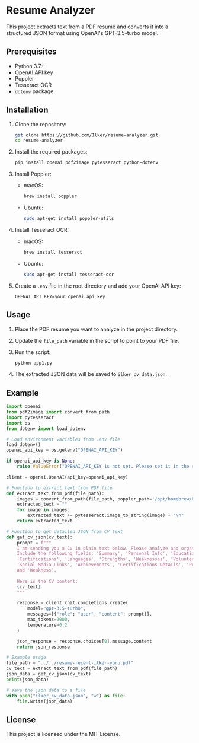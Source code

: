 # Resume Analyzer

This project extracts text from a PDF resume and converts it into a structured JSON format using OpenAI's GPT-3.5-turbo model.

## Prerequisites

- Python 3.7+
- OpenAI API key
- Poppler
- Tesseract OCR
- `dotenv` package

## Installation

1. Clone the repository:
    ```sh
    git clone https://github.com/1lker/resume-analyzer.git
    cd resume-analyzer
    ```

2. Install the required packages:
    ```sh
    pip install openai pdf2image pytesseract python-dotenv
    ```

3. Install Poppler:
    - macOS:
        ```sh
        brew install poppler
        ```
    - Ubuntu:
        ```sh
        sudo apt-get install poppler-utils
        ```

4. Install Tesseract OCR:
    - macOS:
        ```sh
        brew install tesseract
        ```
    - Ubuntu:
        ```sh
        sudo apt-get install tesseract-ocr
        ```

5. Create a `.env` file in the root directory and add your OpenAI API key:
    ```env
    OPENAI_API_KEY=your_openai_api_key
    ```

## Usage

1. Place the PDF resume you want to analyze in the project directory.

2. Update the `file_path` variable in the script to point to your PDF file.

3. Run the script:
    ```sh
    python app1.py
    ```

4. The extracted JSON data will be saved to `ilker_cv_data.json`.

## Example

```python
import openai
from pdf2image import convert_from_path
import pytesseract
import os
from dotenv import load_dotenv

# Load environment variables from .env file
load_dotenv()
openai_api_key = os.getenv("OPENAI_API_KEY")

if openai_api_key is None:
    raise ValueError("OPENAI_API_KEY is not set. Please set it in the environment or in a .env file.")

client = openai.OpenAI(api_key=openai_api_key)

# Function to extract text from PDF file
def extract_text_from_pdf(file_path):
    images = convert_from_path(file_path, poppler_path='/opt/homebrew/bin')  # Adjust poppler path if needed
    extracted_text = ""
    for image in images:
        extracted_text += pytesseract.image_to_string(image) + "\n"
    return extracted_text

# Function to get detailed JSON from CV text
def get_cv_json(cv_text):
    prompt = f"""
    I am sending you a CV in plain text below. Please analyze and organize the details into a structured JSON format.
    Include the following fields: 'Summary', 'Personal_Info', 'Education', 'Experience','Experience Duration', 'Skills', 'Projects', 
    'Certifications', 'Languages', 'Strengths', 'Weaknesses', 'Volunteer_Activities', 'Teaching_Assistances', 
    'Social_Media_Links', 'Achievements', 'Certifications_Details', 'Project_Impacts', 'Volunteer_Impacts', 
    and 'Weakness'. 
    
    Here is the CV content:
    {cv_text}
    """

    response = client.chat.completions.create(
        model="gpt-3.5-turbo",
        messages=[{"role": "user", "content": prompt}],
        max_tokens=2000,
        temperature=0.2
    )

    json_response = response.choices[0].message.content
    return json_response

# Example usage
file_path = "../../resume-recent-ilker-yoru.pdf"
cv_text = extract_text_from_pdf(file_path)
json_data = get_cv_json(cv_text)
print(json_data)

# save the json data to a file
with open("ilker_cv_data.json", "w") as file:
    file.write(json_data)
```

## License

This project is licensed under the MIT License.